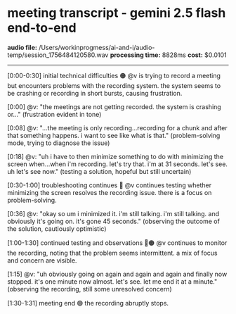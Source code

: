 # meeting transcript - gemini 2.5 flash end-to-end

**audio file:** /Users/workinprogmess/ai-and-i/audio-temp/session_1756484120580.wav
**processing time:** 8828ms
**cost:** $0.0101

---

[0:00-0:30] initial technical difficulties 🟠
@v is trying to record a meeting but encounters problems with the recording system.  the system seems to be crashing or recording in short bursts, causing frustration.

[0:00] @v: "the meetings are not getting recorded. the system is crashing or..."
(frustration evident in tone)

[0:08] @v: "...the meeting is only recording...recording for a chunk and after that something happens. i want to see like what is that."
(problem-solving mode, trying to diagnose the issue)

[0:18] @v: "uh i have to  then minimize something to do with minimizing the screen when...when i'm recording. let's try that. i'm at 31 seconds. let's see. uh let's see now."
(testing a solution, hopeful but still uncertain)


[0:30-1:00] troubleshooting continues 🔵
@v continues testing whether minimizing the screen resolves the recording issue.  there is a focus on problem-solving.

[0:36] @v: "okay so um i minimized it. i'm still talking. i'm still talking. and obviously it's going on. it's gone 45 seconds."
(observing the outcome of the solution, cautiously optimistic)

[1:00-1:30] continued testing and observations 🔵🟠
@v continues to monitor the recording, noting that the problem seems intermittent.  a mix of focus and concern are visible.

[1:15] @v: "uh obviously going on again and again and again and finally now stopped. it's one minute now almost. let's see. let me end it at a minute."
(observing the recording, still some unresolved concern)

[1:30-1:31] meeting end 🟢
the recording abruptly stops.